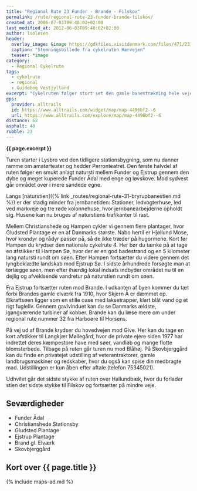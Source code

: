 ```yaml
---
title: "Regional Rute 23 Funder - Brande - Filskov"
permalink: /rute/regional-rute-23-funder-brande-filskov/
created_at: 2006-07-03T09:48:02+02:00
last_modified_at: 2012-06-03T09:48:02+02:00
author: lsolesen
header:
  overlay_image: &image https://gdkfiles.visitdenmark.com/files/471/231189_Den-skve-bane---VisitHerning---Original-6.jpg?width=1024
  caption: "Stemningsbillede fra cykelruten Hærvejen"
  teaser: *image
category:
  - Regional Cykelrute
tags:
  - cykelrute
  - regional
  - Guidebog Vestjylland
excerpt: "Cykelruten følger stort set den gamle banestrækning hele vejen mellem Funder og Filskov. Denne strækning var en del af en jernbane, der gik skråt ned over Jylland fra Langå til Esbjerg. Jernbanen blev kaldt Den Skæve Bane i folkemunde."
gps:
  provider: alltrails
  id: https://www.alltrails.com/widget/map/map-4496bf2--6
  url: https://www.alltrails.com/explore/map/map-4496bf2--6
distance: 63
asphalt: 40
rubble: 23
---
```


**{{ page.excerpt }}**

Turen starter i Lysbro ved den tidligere stationsbygning, som nu danner ramme om amatørteater og hedder Perronteatret. Den første halvdel af ruten følger en smukt anlagt natursti mellem Funder og Ejstrup gennem den dybe og meget kuperede Funder Ådal med enge og løvskove. Mod sydvest går området over i mere sandede egne.

Langs [naturstien]({% link _routes/regional-rute-31-bryrupbanestien.md %}) er der stadig minder fra jernbanetiden: Stationer, ledvogterhuse, led ved markveje og tre røde kolonnehuse, hvor jernbanearbejderne opholdt sig. Husene kan nu bruges af naturstiens trafikanter til rast.

Mellem Christianshede og Hampen cykler vi gennem flere plantager, hvor Gludsted Plantage er en af Danmarks største. Nabo hertil er Hjøllund Mose, hvor krondyr og rådyr passer på, så de ikke træder på hugormene. Kort før Hampen du krydser den nationale cykelrute 4. Her bør du tænke på at tage en afstikker til Hampen Sø, hvor der er en god badestrand og en 5 kilometer lang natursti rundt om søen. Efter Hampen fortsætter du videre gennem det lyngbeklædte landskab mod Ejstrup Sø. I sidste århundrede forsøgte man at tørlægge søen, men efter ihærdig lokal indsats indbyder området nu til en dejlig og afveklsende vandretur på naturstien rundt om søen.

Fra Ejstrup fortsætter ruten mod Brande. I udkanten af byen kommer du tæt forbi Brandes gamle elværk fra 1910, hvor Skjern Å er dæmmet op. Elkraftsøen ligger som en stille oase med laksetrapper, klart blåt vand og et rigt fugleliv. Gennem gavlvinduet kan du se Danmarks ældste, igangværende turbiner af kobber. Brande kan du læse mere om under regional rute nummer 32 fra Harboøre til Horsens.

På vej ud af Brande krydser du hovedvejen mod Give. Her kan du tage en kort afstikker til Langkjær Møllegård, hvor de private ejere siden 1977 har indrettet deres kæmpestore have med søer, vandløb og mange flotte blomsterbede. Tilbage på ruten går turen nu mod Blåhøj. På Skovbjerggård kan du finde en privatejet udstilling af veterantraktorer, gamle landbrugsmaskiner og redskaber, hvor du også kan spise din medbragte mad. Udstillingen er kun åben efter aftale (telefon 75345021).

Udhvilet går det sidste stykke af ruten over Hallundbæk, hvor du forlader stien det sidste stykke til Filskov og fortsætter på mindre veje.

## Seværdigheder

- Funder Ådal
- Christianshede Stationsby
- Gludsted Plantage
- Ejstrup Plantage
- Brand gl. Elværk
- Skovbjerggård

## Kort over {{ page.title }}

{% include maps-ad.md %}
